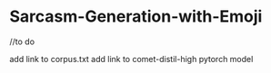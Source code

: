 # Sarcasm-Generation-with-Emoji
//to do

add link to corpus.txt
add link to comet-distil-high pytorch model
